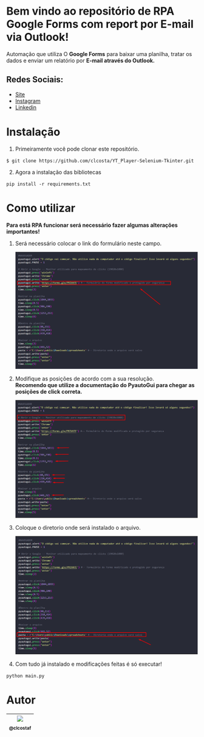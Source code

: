 # Bem vindo ao repositório de RPA Google Forms com report por E-mail via Outlook!
Automação que utiliza O **Google Forms** para baixar uma planilha, tratar os dados  e enviar um relatório por **E-mail  através do Outlook.**

## Redes Sociais:
* [Site](https://portfolio-claudio.herokuapp.com)
* [Instagram](https://www.instagram.com/claudiogfez/)
* [Linkedin](https://www.linkedin.com/in/clcostaf/)  

# Instalação

1. Primeiramente você pode clonar este repositório.

```
$ git clone https://github.com/clcosta/YT_Player-Selenium-Tkinter.git
```

2. Agora a instalação das bibliotecas

```
pip install -r requirements.txt
```

# Como utilizar
**Para está RPA funcionar será necessário fazer algumas alterações importantes!**

1. Será necessário colocar o link do formulário neste campo.

    ![step1](images/step1.png)

2. Modifique as posições de acordo com a sua resolução.  
	**Recomendo que utilize a documentação do PyautoGui para chegar as posições de click correta.**

    ![step2](images/step2.png)

3. Coloque o diretorio onde será instalado o arquivo.

	![step3](images/step3.png)

4. Com tudo já instalado e modificações feitas é só executar!
```
python main.py
```

# Autor
| [<img src="https://avatars.githubusercontent.com/u/83929403?v=4" width=115><br><sub>@clcostaf</sub>](https://github.com/clcosta) |
| :---: |